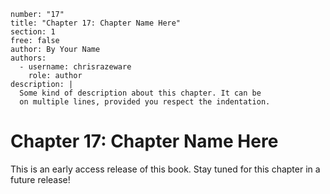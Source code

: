 ```metadata
number: "17"
title: "Chapter 17: Chapter Name Here"
section: 1
free: false
author: By Your Name
authors:
  - username: chrisrazeware
    role: author
description: |
  Some kind of description about this chapter. It can be
  on multiple lines, provided you respect the indentation.
```

# Chapter 17: Chapter Name Here

This is an early access release of this book. Stay tuned for this chapter in a future release!